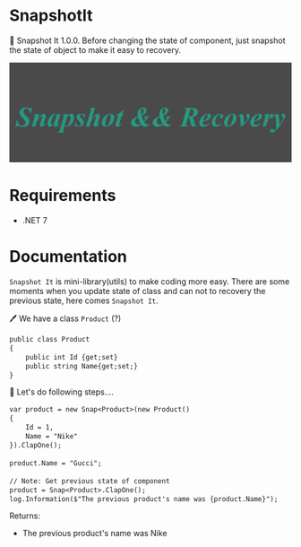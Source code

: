 # SnapshotIt
🎉 Snapshot It 1.0.0. Before changing the state of component, just snapshot the state of object to make it easy to recovery.

![image](https://github.com/AkhmedovEhson/SnapshotIt/blob/main/assets/iconforgithub.png)

# Requirements
* .NET 7

# Documentation
`Snapshot It` is mini-library(utils) to make coding more easy. There are some moments when you update state of class and can not to recovery the previous state, here comes `Snapshot It`.

🖊️ We have a class `Product` (?)
```
public class Product
{
    public int Id {get;set}
    public string Name{get;set;}
}
```
🐹 Let's do following steps....
```
var product = new Snap<Product>(new Product()
{
    Id = 1,
    Name = "Nike"
}).ClapOne();

product.Name = "Gucci";

// Note: Get previous state of component
product = Snap<Product>.ClapOne();
log.Information($"The previous product's name was {product.Name}"); 
```
Returns:
- The previous product's name was Nike

